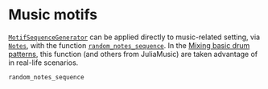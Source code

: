 # Music motifs
[`MotifSequenceGenerator`](@ref) can be applied directly to music-related setting, via [`Notes`](@ref), with the function [`random_notes_sequence`](@ref). In the [Mixing basic drum patterns](@ref), this function (and others from JuliaMusic) are taken advantage of in real-life scenarios.

```@docs
random_notes_sequence
```
